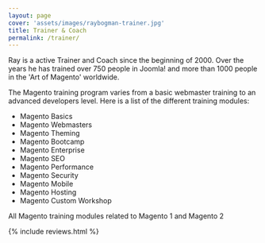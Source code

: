 ```yaml
---
layout: page
cover: 'assets/images/raybogman-trainer.jpg'
title: Trainer & Coach
permalink: /trainer/
---
```


Ray is a active Trainer and Coach since the beginning of 2000. Over the years he has trained over 750 people in Joomla! and more than 1000 people in the 'Art of Magento' worldwide.

The Magento training program varies from a basic webmaster training to an advanced developers level. Here is a list of the different training modules:


- Magento Basics
- Magento Webmasters
- Magento Theming
- Magento Bootcamp
- Magento Enterprise
- Magento SEO
- Magento Performance
- Magento Security
- Magento Mobile
- Magento Hosting
- Magento Custom Workshop

All Magento training modules related to Magento 1 and Magento 2  

{% include reviews.html %}
